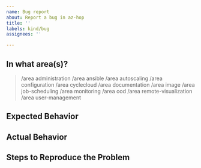```yaml
---
name: Bug report
about: Report a bug in az-hop
title: ''
labels: kind/bug
assignees: ''

---
```


## In what area(s)?

<!-- Remove the '> ' to select -->

> /area administration
> /area ansible
> /area autoscaling
> /area configuration
> /area cyclecloud
> /area documentation
> /area image
> /area job-scheduling
> /area monitoring
> /area ood
> /area remote-visualization
> /area user-management

## Expected Behavior

<!-- Briefly describe what you expect to happen -->


## Actual Behavior

<!-- Briefly describe what is actually happening -->


## Steps to Reproduce the Problem

<!-- How can a maintainer reproduce this issue (be detailed) -->

